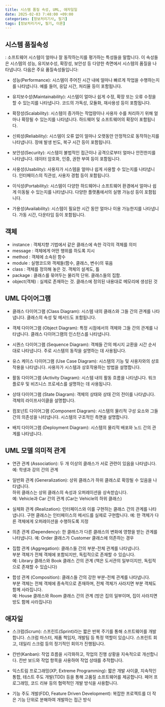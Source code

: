 ```yaml
---
title: 시스템 품질 속성, UML, 애자일일
date: 2025-02-03 7:48:00 +09:00
categories: [정보처리기사, 필기]
tags: [정보처리기사, 필기, 이론]
---
```

## 시스템 품질속성
: 소프트웨어 시스템이 얼마나 잘 동작하는지를 평가하는 특성들을 말합니다. 이 속성들은 시스템의 성능, 유지보수성, 확장성, 보안성 등 다양한 측면에서 시스템의 품질을 나타냅니다. 다음은 주요 품질속성들입니다:

- 성능(Performance): 시스템이 주어진 시간 내에 얼마나 빠르게 작업을 수행하는지를 나타냅니다. 예를 들어, 응답 시간, 처리율 등이 포함됩니다.

- 유지보수성(Maintainability): 시스템이 얼마나 쉽게 수정, 확장 또는 오류 수정을 할 수 있는지를 나타냅니다. 코드의 가독성, 모듈화, 재사용성 등이 포함됩니다.

- 확장성(Scalability): 시스템이 증가하는 작업량이나 사용자 수를 처리하기 위해 얼마나 확장될 수 있는지를 나타냅니다. 하드웨어 및 소프트웨어의 확장이 포함됩니다.

- 신뢰성(Reliability): 시스템이 오류 없이 얼마나 오랫동안 안정적으로 동작하는지를 나타냅니다. 장애 발생 빈도, 복구 시간 등이 포함됩니다.

- 보안성(Security): 시스템이 불법적인 접근이나 공격으로부터 얼마나 안전한지를 나타냅니다. 데이터 암호화, 인증, 권한 부여 등이 포함됩니다.

- 사용성(Usability): 사용자가 시스템을 얼마나 쉽게 사용할 수 있는지를 나타냅니다. 인터페이스의 직관성, 사용자 경험 등이 포함됩니다.

- 이식성(Portability): 시스템이 다양한 하드웨어나 소프트웨어 환경에서 얼마나 쉽게 이동될 수 있는지를 나타냅니다. 다양한 플랫폼에서의 실행 가능성 등이 포함됩니다.

- 가용성(Availability): 시스템이 필요한 시간 동안 얼마나 이용 가능한지를 나타냅니다. 가동 시간, 다운타임 등이 포함됩니다.

## 객체
- instance : 객체지향 기법에서 같은 클래스에 속한 각각의 객체를 의미
- message : 객체에게 어떤 행위를 하도록 지시
- method : 객체에 소속된 함수
- module : 실행코드와 객체들(함수, 클래스, 변수)의 묶음
- class : 객체를 정의해 놓은 것. 객체의 설계도, 틀
- package : 클래스를 묶어두는 물리적 단위. 클래스들의 집함.
- object(객체) : 실제로 존재하는 것. 클래스에 정의된 내용대로 메모리에 생성된 것

## UML 다이어그램
- 클래스 다이어그램 (Class Diagram):
시스템 내의 클래스와 그들 간의 관계를 나타냅니다.
클래스의 속성 및 메서드도 포함됩니다.

- 객체 다이어그램 (Object Diagram):
특정 시점에서의 객체와 그들 간의 관계를 나타냅니다.
클래스 다이어그램의 인스턴스를 나타냅니다.

- 시퀀스 다이어그램 (Sequence Diagram):
객체들 간의 메시지 교환을 시간 순서대로 나타냅니다.
주로 시스템의 동작을 설명하는 데 사용됩니다.

- 유스 케이스 다이어그램 (Use Case Diagram):
시스템의 기능 및 사용자와의 상호작용을 나타냅니다.
사용자가 시스템과 상호작용하는 방법을 설명합니다.

- 활동 다이어그램 (Activity Diagram):
시스템 내의 활동 흐름을 나타냅니다.
워크플로우 및 비즈니스 프로세스를 설명하는 데 사용됩니다.

- 상태 다이어그램 (State Diagram):
객체의 상태와 상태 간의 전이를 나타냅니다.
객체의 라이프사이클을 설명합니다.

- 컴포넌트 다이어그램 (Component Diagram):
시스템의 물리적 구성 요소와 그들 간의 의존성을 나타냅니다.
시스템의 구조적인 측면을 설명합니다.

- 배치 다이어그램 (Deployment Diagram):
시스템의 물리적 배포와 노드 간의 관계를 나타냅니다.

## UML 모델 의미적 관계
- 연관 관계 (Association):
두 개 이상의 클래스가 서로 관련이 있음을 나타냅니다.   
예: 학생과 강의 간의 관계

- 일반화 관계 (Generalization):
상위 클래스가 하위 클래스로 확장될 수 있음을 나타냅니다.   
하위 클래스는 상위 클래스의 속성과 오퍼레이션을 상속받습니다.   
예: Vehicle과 Car 간의 관계 (Car는 Vehicle의 하위 클래스)

- 실체화 관계 (Realization):
인터페이스와 이를 구현하는 클래스 간의 관계를 나타냅니다.
구현 클래스는 인터페이스의 메서드를 실제로 구현합니다.
예: 한 객체가 다른 객체에게 오퍼레이션을 수행하도록 지정

- 의존 관계 (Dependency):
한 클래스가 다른 클래스의 변화에 영향을 받는 관계를 나타냅니다.
예: Order 클래스가 Customer 클래스에 의존하는 경우

- 집합 관계 (Aggregation):
클래스들 간의 부분-전체 관계를 나타냅니다.   
부분 객체가 전체 객체에 포함되지만, 독립적으로 존재할 수 있습니다.   
예: Library 클래스와 Book 클래스 간의 관계 (책은 도서관의 일부이지만, 독립적으로 존재할 수 있습니다)

- 합성 관계 (Composition):
클래스들 간의 강한 부분-전체 관계를 나타냅니다.   
부분 객체는 전체 객체에 종속적으로 존재하며, 전체 객체가 사라지면 부분 객체도 함께 사라집니다.   
예: House 클래스와 Room 클래스 간의 관계 (방은 집의 일부이며, 집이 사라지면 방도 함께 사라집니다)

## 애자일
- 스크럼(Scrum):
스프린트(Sprint)라는 짧은 반복 주기를 통해 소프트웨어를 개발합니다.
스크럼 마스터, 제품 책임자, 개발팀 등 특정 역할이 있습니다.
스프린트 회고, 데일리 스크럼 등의 정기적인 회의가 진행됩니다.

- 칸반(Kanban):
작업 흐름을 시각화하고, 작업의 진행 상황을 지속적으로 개선합니다.
칸반 보드와 작업 항목을 사용하여 작업 상태를 추적합니다.

- 익스트림 프로그래밍(XP, Extreme Programming):
짧은 개발 사이클, 지속적인 통합, 테스트 주도 개발(TDD) 등을 통해 고품질 소프트웨어를 제공합니다.
페어 프로그래밍, 코드 리뷰 등의 협력적인 개발 방식을 사용합니다.

- 기능 주도 개발(FDD, Feature Driven Development):
복잡한 프로젝트를 더 작은 기능 단위로 분해하여 개발하는 접근 방식